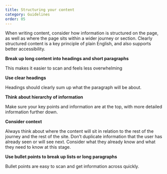 ```yaml
---
title: Structuring your content
category: Guidelines
order: 05
---
```


When writing content, consider how information is structured on the page, as well as where the page sits within a wider journey or section. Clearly structured content is a key principle of plain English, and also supports better accessibility.

**Break up long content into headings and short paragraphs**

This makes it easier to scan and feels less overwhelming

**Use clear headings**

Headings should clearly sum up what the paragraph will be about.

**Think about hierarchy of information**

Make sure your key points and information are at the top, with more detailed information further down.

**Consider context**

Always think about where the content will sit in relation to the rest of the journey and the rest of the site. Don’t duplicate information that the user has already seen or will see next. Consider what they already know and what they need to know at this stage.

**Use bullet points to break up lists or long paragraphs**

Bullet points are easy to scan and get information across quickly.  

